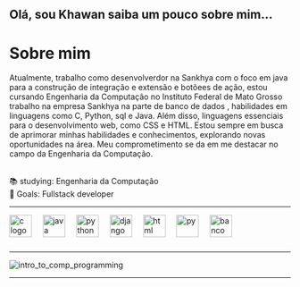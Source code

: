  ## Olá, sou Khawan saiba um pouco sobre mim...
<h1 align="left">Sobre mim</h1>

Atualmente, trabalho como desenvolverdor na Sankhya com o foco em java para a construção de integração e extensão e botõees de ação,  estou cursando Engenharia da Computação no Instituto Federal de Mato Grosso trabalho na empresa Sankhya na parte de banco de dados ,  habilidades  em linguagens como C, Python, sql e Java. Além disso,  linguagens essenciais para
o desenvolvimento web, como CSS e HTML. Estou sempre em busca de aprimorar minhas habilidades e 
conhecimentos, explorando novas oportunidades na área. Meu 
comprometimento se da em me destacar no campo da Engenharia da Computação.



<p align="left"><br>📚 studying: Engenharia da Computação <br>🎯 Goals: Fullstack developer <br></p>

---
<div align="left">
  <img src="https://skillicons.dev/icons?i=c" height="40" alt="c logo"  />
  <img width="12" />
  <img src="https://skillicons.dev/icons?i=java" height="40" alt="java logo"  />
  <img width="12" />
  <img src="https://skillicons.dev/icons?i=css" height="40" alt="python logo"  />
   <img width="12" />
  <img src="https://skillicons.dev/icons?i=django" height="40" alt="django"  />
   <img width="12" />
  <img src="https://skillicons.dev/icons?i=html" height="40" alt="html"  />
     <img width="12" />
   <img src="https://skillicons.dev/icons?i=python" height="40" alt="py"  />
    <img width="12" />
   <img src="https://skillicons.dev/icons?i=sqlite" height="40" alt="banco"  />


 </div>


###
---
  
![intro_to_comp_programming](https://github.com/Rondysonr/Rondysonr/assets/126256862/b79ea262-d6af-41be-8d75-80276f32dcea)



---
